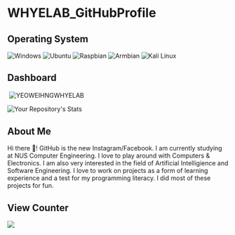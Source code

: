 # WHYELAB_GitHubProfile

## Operating System 
![Windows](https://github.com/YEOWEIHNGWHYELAB/WHYELAB_GitHubProfile/blob/main/OperatingSystemIcon/windows10.png)
![Ubuntu](https://github.com/YEOWEIHNGWHYELAB/WHYELAB_GitHubProfile/blob/main/OperatingSystemIcon/ubuntu.png)
![Raspbian](https://github.com/YEOWEIHNGWHYELAB/YEOWEIHNGWHYELAB/blob/main/OperatingSystemIcon/raspbian.png)
![Armbian](https://github.com/YEOWEIHNGWHYELAB/WHYELAB_GitHubProfile/blob/main/OperatingSystemIcon/armbian.png)
![Kali Linux](https://github.com/YEOWEIHNGWHYELAB/WHYELAB_GitHubProfile/blob/main/OperatingSystemIcon/kali_linux.png)

## Dashboard
<p>&nbsp;<img align="center" src="https://github-readme-stats.vercel.app/api?username=YEOWEIHNGWHYELAB&show_icons=true&theme=radical&title_color=3cb480&locale=en" alt="YEOWEIHNGWHYELAB" /></p>

![Your Repository's Stats](https://github-readme-stats.vercel.app/api/top-langs/?username=YEOWEIHNGWHYELAB&theme=blue-green)

## About Me
Hi there 👋! GitHub is the new Instagram/Facebook. I am currently studying at NUS Computer Engineering. 
I love to play around with Computers & Electronics. I am also very interested in the field of Artificial Intelligience and Software Engineering.
I love to work on projects as a form of learning experience and a test for my programming literacy. I did most of these projects for fun. 

## View Counter
<img src="https://komarev.com/ghpvc/?username=YEOWEIHNGWHYELAB">
